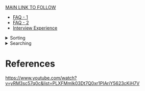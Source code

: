 [MAIN LINK TO FOLLOW](https://www.geeksforgeeks.org/amazon-interview-preparation/)

- [FAQ - 1](https://www.geeksforgeeks.org/amazons-asked-interview-questions/)
- [FAQ - 2](https://www.geeksforgeeks.org/amazons-most-frequently-asked-interview-questions-set-2/)
- [Interview Experience](https://www.geeksforgeeks.org/tag/amazon/)

<details>
<summary>Sorting</summary>

## Sorting

- Types of Sorting
	- Internal : Data to be sorted is small enough to be placed in main memory.
	- External : Large data and can't be placed in main memory(RAM).
- Sort Stability : If algo maintains the relative order of duplicate elements.
- Inplace Sort : When additional space requirement is O(1) i.e. contant. Not directly depend upon the input size.
 
<details>
<summary>Selection Sort</summary>

### Selection Sort

- Simplest techinque
- Selects the smallest element and puts in the first place and then second smallest element and so on.
#### Analysis
- Number of comparison doesn't depend upon the order of the data i.e. not data sensitive.
- Data in Sorted Order : O(n2).
- Data in Reverse Order : O(n2).
- Data in Random Order : O(n2).
#### Facts
- Swaps are very less, only comparisons, as compare to Bubble sort and Insertion sort.
- For large records selection is better than Bubble and Insertion Sort as cost of moving data is more than comparison for large record.
- Not Stable.
- Inplace.
</details>
<details>
<summary>Bubble Sort</summary>

### Bubble Sort

- Compares each element with its adjacent and swaps them if they are not in order.
#### Analysis
- Data in Sorted Order : O(n) assuming we are counting the # of swaps using xchanges in outer loop.
- Data in Reverse Order : O(n2).
- Data in Random Order : O(n2).
#### Facts
- Should not be used for large lists due to swaps.
- Stable sort(maintain the relative order of duplicate elements).
- Inplace sort(only one temp variable required).
- Space Complexity : O(1).
</details>
<details>
<summary>Insertion Sort</summary>
### Insertion Sort

- Insertion of the element at proper place like the card player.
- List will be divided into two parts i) Sorted ii) Unsorted.
- Initially sorted part contains only 1 element and rest of the part is unsorted list.
- In each pass first element from the unsorted list is taken and placed in sorted list at proper place.
#### Analysis
- Outer loop will always have n-1 iterations. Iteration of inner loop will vary according to the data.
- Data in Sorted Order : O(n).
- Data in Reverse Order : O(n2).
- Data in Random Order : O(n2).
#### Facts
- Advantage is its simplicity and its very efficient for less elements. As for less elements difference b/w O(nlogn) and O(n2) is very less and O(nlogn) algos are more complex than this algo.
- We can place a sentinel value at the 0th index and all our data from 1th index. It'll reduce the one if condition in inner loop.
- We can use the binary search for searching the element but then also we need to shift the elements which will take O(n2). So using binary search will not improve the efficiency of this algo.
- Disadvantage : of this sorting is number of movements. Elements of the sorted part also move which can be costly in case of large data set in each record.
- Stable sort(maintain the relative order of duplicate elements).
- Inplace sort(only one temp variable required).
- Space Complexity : O(1).
</details>
<details>
<summary>Merge Sort</summary>

### Merge Sort

- O(nlogn) in both worst and average case.
- Use the merge process, which merges the two sorted arrays in one pass.
- TOP DWON MERGE SORT(RECURSIVE) : Not covering other flavour.
#### Analysis
- n elements repeated divided into half approaximately logn(base 2) times. After halving logn times we get n sublist of size 1.
- In each pass there will be merging of n elements which is O(n). So the performance of this algo is O(nlogn)
- Data in Sorted Order : O(nlogn).
- Data in Reverse Order : O(nlogn).
- Data in Random Order : O(nlogn).
#### Facts
- Stable sort(maintain the relative order of duplicate elements).
- Not Inplace sort(as merging itself is not inplace).
- Space Complexity : O(n).
</details>
<details>
<summary>Quick Sort</summary>

### Quick Sort(Partition Exchange Sort)

- Choose the element from the list and place it as its proper position in the list i.e. the final position.
- This element is pivot and
	- all elements to the left are <= the pivot(less than or equal to).
	- all elements to the right are >= the pivot.
- Any element can be pivot but for convenience we choose the first element.
- Sublists of the left and right are sorted recursively using quick_sort algo itself.
- Terminating condition of recursion will be when sublist contains only one element.
- No need to combine the sublist at the end, as they are placed in that way that they are already combined.
#### Algo
- Suppose we have arr[low:up] and arr[low] is pivot. Then i=low+1 and j = up.
- a) : compare the pivot with arr[i], and increment i if arr[i] < pivot. So i moves LTR and stops when we get an element>= pivot.
- b) : compare the pivot with arr[j], and decrement j if arr[j] > pivot. So j moves RTL and stops when we get he element<= pivot.
- c) : if i< j
	- swap arr[i] and arr[j] and i++ and j--.
	- else
		- No swap, i++.
- d) : Repeat a,b,c till the value of i is less than or equal to j. Stop when i exceeds j.
- e) : When i>j then proper place for i pivot is jth index.
#### Analysis
- If the partition is balanced i.e. two sublists are of equal size then sort is fast o/w slow.
- Worst Case : O(n2).
- Average Case : O(nlogn).
- Best Case : O(nlogn).
#### Facts
- Not Stable sort.
- Inplace sort.
- Space Complexity : O(logn). Pivot variable in quick_sort method.
#### Choice of Pivot in Quick Sort
- First element : is not good choice in sorted or almost sorted array as it'll imbalance the sublists.
- Last element : Same as above.
- Random number : Good, but random number generation itself is costly.
- Ideal choice : is median of the elements. So instead of all elements choose median of first,last and mid elements. arr[low],arr[up],arr[(low+up)/2]. **Refer SK Srivastava Page 450. Little Tricky.**
#### Deterministic Selection algorithm of O(n)
- [Also called Median selection algo](https://www.youtube.com/watch?v=eRqmSTSmkJk)
- [Refer-GFG](https://www.geeksforgeeks.org/kth-smallestlargest-element-unsorted-array-set-3-worst-case-linear-time/)
- [Refer](selection-algos/deterministic-selection-algo/median-lineartime.pdf)
- [Refer](selection-algos/deterministic-selection-algo/L05.pdf)
- Algo
	- Divide the elements in the group of 5.
	- Sort the groups.
		- Running time will be O(n). Cause let's say if we use merge sort to sort the array of 5 elements than it will have 6*n*(log5base2 + 1) which will be 6*5*(3+1) = 120.
		- Now there will be n/5 groups in which each group will take 120 operations which will be n/5*120 = 24n. so O(n) total time.
	- Find meadians of each group.
	- Put all the medians in a separate array and find the median of this array. Call this new median, median of median(MOM).
	- This MOM is the pivot element.
	- Now partition using this element as pivot in Quick Sort algo.
#### Duplicate elemnets in Quick Sort
- We stop variables when we find an element equal to the pivot. There can be 4 other options.
	- stop i and move j : All equql elements would go the right sublist.
	- stop j and move i : All equql elements would go the left sublist.
	- stop both i and j : Many unnecessary swaps in case all the elements are same,but good thing is that i and j will meet in middle of the list. So no unbalanced sublists.
	- move both i and j : No unnecessary swaps but unbalanced sublists.
</details>
<details>
<summary>Binary Search Sort</summary>
### Binary Search Sort
</details>
<details>
<summary>Heap Sort</summary>
### Heap Sort
</details>

</details>

<details>
<summary>Searching</summary>
</details>




# References
https://www.youtube.com/watch?v=yRM3sc57q0c&list=PLXFMmlk03Dt7Q0xr1PIAriY5623cKiH7V